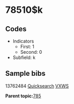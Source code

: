 # 78510$k

## Codes

-   Indicators
    -   First: 1
    -   Second: 0
-   Subfield: k

## Sample bibs

13762484 [Quicksearch](https://search.library.yale.edu/catalog/13762484) [VXWS](http://prodorbis.library.yale.edu:7014/vxws/GetHoldingsService?bibId=13762484)

**Parent topic:**[785](../../tags/785/785.md)

